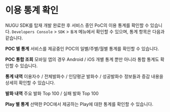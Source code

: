 # 이용 통계 확인

NUGU SDK를 탑재 개발 완료한 후 서비스 중인 PoC의 이용 통계를 확인할 수 있습니다. `Developers Console` > `SDK` >  `통계` 메뉴에서 확인할 수 있으며, 통계 항목은 다음과 같습니다.

**POC 별 통계**
서비스를 제공중인 POC의 일별/주별/월별 통계를 확인할 수 있습니다.

**POC 통합 조회**
모바일 앱의 경우 Android / iOS 개별 통계 뿐만 아니라 통합 통계도 확인할 수 있습니다.

**통계 내역**
이용자수 / 전체발화수 / 인당평균 발화수 / 성공발화수 정보들과 증감 내용을 상세히 확인할 수 있습니다.

**발화 내역**
주요 발화 Top 100 / 실패 발화 Top 100

**Play 별 통계**
선택한 POC에서 제공하는 Play에 대한 통계를 확인할 수 있습니다.
